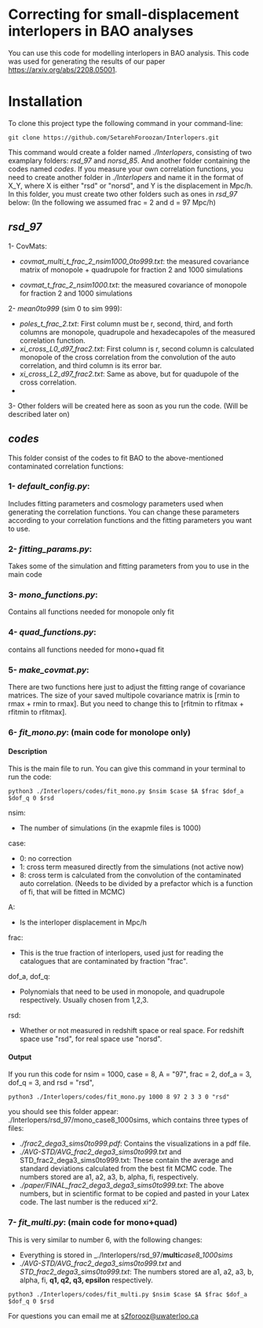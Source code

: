 # Correcting for small-displacement interlopers in BAO analyses
You can use this code for modelling interlopers in BAO analysis.
This code was used for generating the results of our paper https://arxiv.org/abs/2208.05001.

# Installation
To clone this project type the following command in your command-line:

```
git clone https://github.com/SetarehForoozan/Interlopers.git
```

This command would create a folder named _./Interlopers_, consisting of two examplary folders: _rsd_97_ and _norsd_85_. And another folder containing the codes named _codes_. 
If you measure your own correlation functions, you need to create another folder in _./Interlopers_ and name it in the format of X_Y, where X is either "rsd" or "norsd", and Y is the displacement in Mpc/h. In this folder, you must create two other folders such as ones in _rsd_97_ below: (In the following we assumed frac = 2 and d = 97 Mpc/h)

## _rsd_97_
1- CovMats: 
  
  + _covmat_multi_t_frac_2_nsim1000_0to999.txt_: the measured covariance matrix of monopole + quadrupole for fraction 2 and 1000 simulations
  
  + _covmat_t_frac_2_nsim1000.txt_: the measured covariance of monopole for fraction 2 and 1000 simulations

2- _mean0to999_ (sim 0 to sim 999):
  + _poles_t_frac_2.txt_: First column must be r, second, third, and forth columns are monopole, quadrupole and hexadecapoles of the measured correlation function.
  + _xi_cross_L0_d97_frac2.txt_: First column is r, second column is calculated monopole of the cross correlation from the convolution of the auto correlation, and third column is its error bar.
  + _xi_cross_L2_d97_frac2.txt_: Same as above, but for quadupole of the cross correlation.
  + 
3- Other folders will be created here as soon as you run the code. (Will be described later on)

  
## _codes_
This folder consist of the codes to fit BAO to the above-mentioned contaminated correlation functions:

### 1- _default_config.py_:

  Includes fitting parameters and cosmology parameters used when generating the correlation functions. You can change these parameters according to your correlation functions and the fitting parameters you want to use.
  
### 2- _fitting_params.py_:

  Takes some of the simulation and fitting parameters from you to use in the main code
  
### 3- _mono_functions.py_:
  
  Contains all functions needed for monopole only fit
  
### 4- _quad_functions.py_:

  contains all functions needed for mono+quad fit
  
### 5- _make_covmat.py_:

  There are two functions here just to adjust the fitting range of covariance matrices. The size of your saved multipole covariance matrix is [rmin to rmax + rmin to rmax]. But you need to change this to [rfitmin to rfitmax + rfitmin to rfitmax]. 
  

### 6- _fit_mono.py_: (main code for monolope only)
  #### Description 
 
  This is the main file to run. 
  You can give this command in your terminal to run the code:
  
  ```
  python3 ./Interlopers/codes/fit_mono.py $nsim $case $A $frac $dof_a $dof_q 0 $rsd
  ```
  
  nsim:
  + The number of simulations (in the exapmle files is 1000)
  
  case:
  + 0: no correction
  + 1: cross term measured directly from the simulations (not active now)
  + 8: cross term is calculated from the convolution of the contaminated auto correlation. (Needs to be divided by a prefactor which is a function of fi, that will be fitted in MCMC)
  
  A:
  + Is the interloper displacement in Mpc/h
    
  frac:
  + This is the true fraction of interlopers, used just for reading the catalogues that are contaminated by fraction "frac".
    
  dof_a, dof_q:
  + Polynomials that need to be used in monopole, and quadrupole respectively. Usually chosen from 1,2,3.
    
  rsd:
  + Whether or not measured in redshift space or real space. For redshift space use "rsd", for real space use "norsd".
    
  #### Output
  
  If you run this code for nsim = 1000, case = 8, A = "97", frac = 2, dof_a = 3, dof_q = 3, and rsd = "rsd",
  
  ```
  python3 ./Interlopers/codes/fit_mono.py 1000 8 97 2 3 3 0 "rsd"
  ```
  
  you should see this folder appear: ./Interlopers/rsd_97/mono_case8_1000sims, which contains three types of files:
  
  + _./frac2_dega3_sims0to999.pdf_: Contains the visualizations in a pdf file. 
  + _./AVG-STD/AVG_frac2_dega3_sims0to999.txt_ and STD_frac2_dega3_sims0to999.txt: These contain the average and standard deviations calculated from the best fit MCMC code. The numbers stored are a1, a2, a3, b, alpha, fi, respectively.
  + _./paper/FINAL_frac2_dega3_dega3_sims0to999.txt_: The above numbers, but in scientific format to be copied and pasted in your Latex code. The last number is the reduced xi^2.
  
### 7- _fit_multi.py_: (main code for mono+quad)

  This is very similar to number 6, with the following changes:
  + Everything is stored in _./Interlopers/rsd_97/**multi**_case8_1000sims_
  + _./AVG-STD/AVG_frac2_dega3_sims0to999.txt_ and _STD_frac2_dega3_sims0to999.txt_: The numbers stored are a1, a2, a3, b, alpha, fi, **q1, q2, q3, epsilon** respectively.

  ```
  python3 ./Interlopers/codes/fit_multi.py $nsim $case $A $frac $dof_a $dof_q 0 $rsd
  ```

For questions you can email me at s2forooz@uwaterloo.ca
  
  
